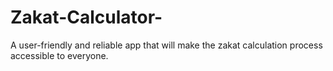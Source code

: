 # Zakat-Calculator-
A user-friendly and reliable app that will make the zakat calculation process accessible to everyone.
